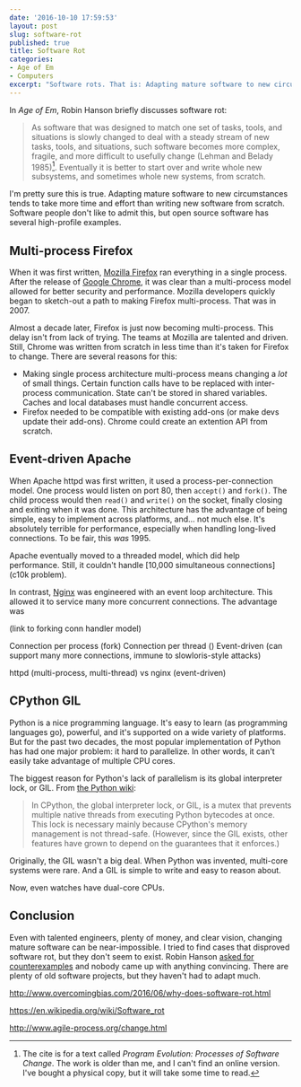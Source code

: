 ```yaml
---
date: '2016-10-10 17:59:53'
layout: post
slug: software-rot
published: true
title: Software Rot
categories:
- Age of Em
- Computers
excerpt: "Software rots. That is: Adapting mature software to new circumstances tends to take more time and effort than writing new software from scratch. Software people don't like to admit this, but open source software has several high-profile examples."
---
```


In *Age of Em*, Robin Hanson briefly discusses software rot:

> As software that was designed to match one set of tasks, tools, and situations is slowly changed to deal with a steady stream of new tasks, tools, and situations, such software becomes more complex, fragile, and more difficult to usefully change (Lehman and Belady 1985)[^Lehman]. Eventually it is better to start over and write whole new subsystems, and sometimes whole new systems, from scratch.

I'm pretty sure this is true. Adapting mature software to new circumstances tends to take more time and effort than writing new software from scratch. Software people don't like to admit this, but open source software has several high-profile examples.


## Multi-process Firefox

When it was first written, [Mozilla Firefox](https://en.wikipedia.org/wiki/Firefox) ran everything in a single process. After the release of [Google Chrome](https://en.wikipedia.org/wiki/Google_Chrome), it was clear than a multi-process model allowed for better security and performance. Mozilla developers quickly began to sketch-out a path to making Firefox multi-process. That was in 2007.

Almost a decade later, Firefox is just now becoming multi-process. This delay isn't from lack of trying. The teams at Mozilla are talented and driven. Still, Chrome was written from scratch in less time than it's taken for Firefox to change. There are several reasons for this:

- Making single process architecture multi-process means changing a *lot* of small things. Certain function calls have to be replaced with inter-process communication. State can't be stored in shared variables. Caches and local databases must handle concurrent access.
- Firefox needed to be compatible with existing add-ons (or make devs update their add-ons). Chrome could create an extention API from scratch.


## Event-driven Apache

When Apache httpd was first written, it used a process-per-connection model. One process would listen on port 80, then `accept()` and `fork()`. The child process would then `read()` and `write()` on the socket, finally closing and exiting when it was done. This architecture has the advantage of being simple, easy to implement across platforms, and… not much else. It's absolutely terrible for performance, especially when handling long-lived connections. To be fair, this *was* 1995.

Apache eventually moved to a threaded model, which did help performance. Still, it couldn't handle [10,000 simultaneous connections](c10k problem).

In contrast, [Nginx](https://www.nginx.com) was engineered with an event loop architecture. This allowed it to service many more concurrent connections. The advantage was


(link to forking conn handler model)

Connection per process (fork)
Connection per thread ()
Event-driven (can support many more connections, immune to slowloris-style attacks)


httpd (multi-process, multi-thread) vs nginx (event-driven)



## CPython GIL

Python is a nice programming language. It's easy to learn (as programming languages go), powerful, and it's supported on a wide variety of platforms. But for the past two decades, the most popular implementation of Python has had one major problem: it hard to parallelize. In other words, it can't easily take advantage of multiple CPU cores.

The biggest reason for Python's lack of parallelism is its global interpreter lock, or GIL. From [the Python wiki](https://wiki.python.org/moin/GlobalInterpreterLock):

> In CPython, the global interpreter lock, or GIL, is a mutex that prevents multiple native threads from executing Python bytecodes at once. This lock is necessary mainly because CPython's memory management is not thread-safe. (However, since the GIL exists, other features have grown to depend on the guarantees that it enforces.)

Originally, the GIL wasn't a big deal. When Python was invented, multi-core systems were rare. And a GIL is simple to write and easy to reason about. 

Now, even watches have dual-core CPUs.



## Conclusion

Even with talented engineers, plenty of money, and clear vision, changing mature software can be near-impossible. I tried to find cases that disproved software rot, but they don't seem to exist. Robin Hanson [asked for counterexamples](https://twitter.com/robinhanson/status/616982698305974272) and nobody came up with anything convincing. There are plenty of old software projects, but they haven't had to adapt much.




http://www.overcomingbias.com/2016/06/why-does-software-rot.html

https://en.wikipedia.org/wiki/Software_rot

http://www.agile-process.org/change.html


[^Lehman]: The cite is for a text called *Program Evolution: Processes of Software Change*. The work is older than me, and I can't find an online version. I've bought a physical copy, but it will take some time to read.
